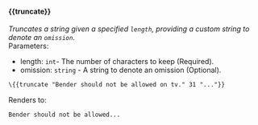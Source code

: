 #### \{{truncate}}
_Truncates a string given a specified `length`, providing a custom string to denote an `omission`._
<br>Parameters:

* length: `int`- The number of characters to keep (Required).
* omission: `string` - A string to denote an omission (Optional).

```html
\{{truncate "Bender should not be allowed on tv." 31 "..."}}
```
Renders to:

```
Bender should not be allowed...
```

